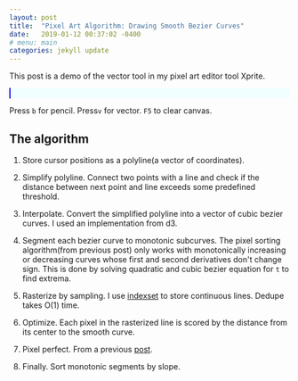 ```yaml
---
layout: post
title:  "Pixel Art Algorithm: Drawing Smooth Bezier Curves"
date:   2019-01-12 00:37:02 -0400
# menu: main
categories: jekyll update
---
```


This post is a demo of the vector tool in my pixel art editor tool Xprite.

<div style="background: azure;">
<style>
    #canvas {
        cursor: none;
        height: 600px;
        width: 600px;
        border: 1px solid blue;
    }
</style>
<canvas id="canvas" width="600" height="600"> </canvas>
<script src="/static/bezier/xprite-web.js"></script>
</div>

Press `b` for pencil. Press`v` for vector. `F5` to clear canvas.

## The algorithm

1. Store cursor positions as a polyline(a vector of coordinates).

2. Simplify polyline. Connect two points with a line and check if the distance between next point and line exceeds some predefined threshold.

3. Interpolate. Convert the simplified polyline into a vector of cubic bezier curves. I used an implementation from d3.

4. Segment each bezier curve to monotonic subcurves. The pixel sorting algorithm(from previous post) only works with monotonically increasing or decreasing curves whose first and second derivatives don't change sign. This is done by solving quadratic and cubic bezier equation for `t` to find extrema.

5. Rasterize by sampling. I use [indexset](https://docs.rs/indexmap/1.0.2/indexmap/) to store continuous lines. Dedupe takes O(1) time.

6. Optimize. Each pixel in the rasterized line is scored by the distance from its center to the smooth curve.

7. Pixel perfect. From a previous [post](http://rickyhan.com/jekyll/update/2018/11/22/pixel-art-algorithm-pixel-perfect.html).

8. Finally. Sort monotonic segments by slope.
